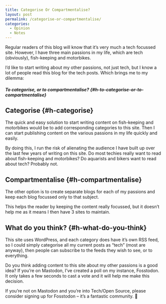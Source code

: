 ```yaml
---
title: Categorise Or Compartmentalise?
layout: post
permalink: /categorise-or-compartmentalise/
categories:
  - Opinion
  - Notes
---
```

Regular readers of this blog will know that it&#8217;s very much a tech focussed site. However, I have three main passions in my life, which are tech (obviously), fish-keeping and motorbikes.

I&#8217;d like to start writing about my other passions, not just tech, but I know a lot of people read this blog for the tech posts. Which brings me to my dilemma:

##### To categorise, or to compartmentalise? {#h-to-categorise-or-to-compartmentalise}

## Categorise {#h-categorise}

The quick and easy solution to start writing content on fish-keeping and motorbikes would be to add corresponding categories to this site. Then I can start publishing content on the various passions in my life quickly and easily.

By doing this, I run the risk of alienating the audience I have built up over the last few years of writing on this site. Do most techies really want to read about fish-keeping and motorbikes? Do aquarists and bikers want to read about tech? Probably not.

## Compartmentalise {#h-compartmentalise}

The other option is to create separate blogs for each of my passions and keep each blog focussed only to that subject.

This helps the reader by keeping the content really focussed, but it doesn&#8217;t help me as it means I then have 3 sites to maintain.

## What do you think? {#h-what-do-you-think}

This site uses WordPress, and each category does have it&#8217;s own RSS feed, so I could simply categorise all my current posts as &#8220;tech&#8221; (most are anyway), then people can subscribe to the feeds they wish to see, or to everything.

Do you think adding content to this site about my other passions is a good idea? If you&#8217;re on Mastodon, I&#8217;ve created a poll on my instance, Fosstodon. It only takes a few seconds to cast a vote and it will help me make this decision.

If you&#8217;re not on Mastodon and you&#8217;re into Tech/Open Source, please consider signing up for Fosstodon &#8211; it&#8217;s a fantastic community. 🙂
